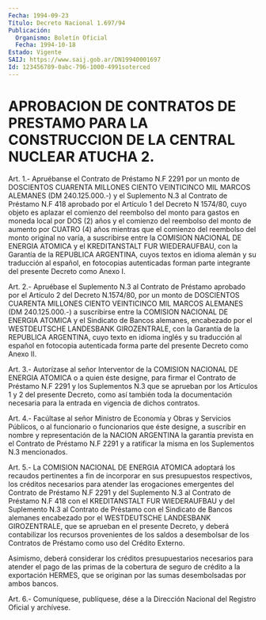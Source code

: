 ```yaml
---
Fecha: 1994-09-23
Título: Decreto Nacional 1.697/94
Publicación:
  Organismo: Boletín Oficial
  Fecha: 1994-10-18
Estado: Vigente
SAIJ: https://www.saij.gob.ar/DN19940001697
Id: 123456789-0abc-796-1000-4991soterced
---
```

# APROBACION DE CONTRATOS DE PRESTAMO PARA LA CONSTRUCCION DE LA CENTRAL NUCLEAR ATUCHA 2.

<a id="1"></a>
Art.  1.-  Apruébanse  el Contrato de Préstamo N.F 2291 por un monto  de  DOSCIENTOS  CUARENTA  MILLONES  CIENTO  VEINTICINCO  MIL MARCOS ALEMANES (DM 240.125.000.-)  y el Suplemento N.3 al Contrato de  Préstamo  N.F  418 aprobado por el Artículo  1  del  Decreto  N 1574/80, cuyo objeto  es  aplazar  el  comienzo  del  reembolso del monto  para  gastos en moneda local por DOS (2) años y el  comienzo del reembolso  del  monto  de  aumento por CUATRO (4) años mientras que  el  comienzo del reembolso del  monto  original  no  varía,  a suscribirse  entre  la  COMISION  NACIONAL  DE ENERGIA ATOMICA y el KREDITANSTALT  FUR WIEDERAUFBAU, con la Garantía  de  la  REPUBLICA ARGENTINA, cuyos  textos  en  idioma  alemán  y  su  traducción  al español,  en  fotocopias  autenticadas  forman parte integrante del presente Decreto como Anexo I.

<a id="2"></a>
Art.  2.-  Apruébase el Suplemento N.3 al Contrato de Préstamo aprobado por el Artículo  2  del Decreto N.1574/80, por un monto de DOSCIENTOS  CUARENTA  MILLONES  CIENTO    VEINTICINCO   MIL  MARCOS ALEMANES    (DM  240.125.000.-)  a  suscribirse  entre  la COMISION NACIONAL  DE  ENERGIA  ATOMICA  y  el Sindicato de Bancos alemanes, encabezado  por  el WESTDEUTSCHE LANDESBANK  GIROZENTRALE,  con  la Garantía de la REPUBLICA  ARGENTINA,  cuyo texto en idioma inglés y su traducción al español en fotocopia autenticada  forma  parte del presente Decreto como Anexo II.

<a id="3"></a>
Art.  3.-  Autorízase  al  señor  Interventor  de  la COMISION NACIONAL DE ENERGIA ATOMICA o a quien éste designe, para  firmar el Contrato  de  Préstamo  N.F  2291  y  los  Suplementos  N.3  que se aprueban  por  los  Artículos  1 y 2 del presente Decreto, como así también  toda  la  documentación  necesaria   para  la  entrada  en vigencia de dichos contratos.

<a id="4"></a>
Art.  4.-  Facúltase  al  señor Ministro de Economía y Obras y Servicios  Públicos,  o  al funcionario  o  funcionarios  que  éste designe,  a  suscribir en nombre  y  representación  de  la  NACION ARGENTINA la garantía  prevista en el Contrato de Préstamo N.F 2291 y  a  ratificar  la  misma  en  los  Suplementos  N.3  mencionados.

<a id="5"></a>
Art.  5.- La COMISION NACIONAL DE ENERGIA ATOMICA adoptará los recaudos pertinentes  a  fin  de  incorporar  en  sus  presupuestos respectivos,  los  créditos necesarios para atender las erogaciones emergentes del Contrato  de  Préstamo N.F 2291 y del Suplemento N.3 al  Contrato  de  Préstamo  N.F  418    con  el  KREDITANSTALT  FUR WIEDERAUFBAU y del Suplemento N.3 al Contrato  de  Préstamo  con el Sindicato   de  Bancos  alemanes  encabezado  por  el  WESTDEUTSCHE LANDESBANK GIROZENTRALE,  que se aprueban en el presente Decreto, y deberá  contabilizar los recursos  provenientes  de  los  saldos  a desembolsar  de  los  Contratos  de  Préstamo  como uso del Crédito Externo.

Asimismo,    deberá    considerar   los  créditos  presupuestarios necesarios para atender el pago de las  primas  de  la cobertura de seguro de crédito a la exportación HERMES, que se originan  por las sumas desembolsadas por ambos bancos.

<a id="6"></a>
Art. 6.- Comuníquese, publíquese, dése a la Dirección Nacional del Registro Oficial y archívese.